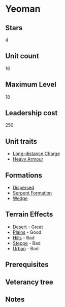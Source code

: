 # Yeoman

## Stars
4

## Unit count
16

## Maximum Level
18

## Leadership cost
250

## Unit traits
* [Long-distance Charge](../../unit-traits/long-distance-charge.md)
* [Heavy Armour](../../unit-traits/heavy-armour.md)

## Formations
* [Dispersed](../../formations/dispersed.md)
* [Serpent Formation](../../formations/serpent-formation.md)
* [Wedge](../../formations/wedge.md)

## Terrain Effects
* [Desert](../../terrain-effects/desert) - Great
* [Plains](../../terrain-effects/plains) - Good
* [Hills](../../terrain-effects/hills) - Bad
* [Steppe](../../terrain-effects/steppe) - Bad
* [Urban](../../terrain-effects/urban) - Bad

## Prerequisites

## Veterancy tree

## Notes
